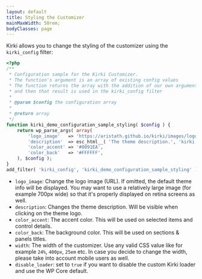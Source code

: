 ```yaml
---
layout: default
title: Styling the Customizer
mainMaxWidth: 50rem;
bodyClasses: page
---
```


Kirki allows you to change the styling of the customizer using the `kirki_config` filter:

```php
<?php
/**
 * Configuration sample for the Kirki Customizer.
 * The function's argument is an array of existing config values
 * The function returns the array with the addition of our own arguments
 * and then that result is used in the kirki_config filter
 *
 * @param $config the configuration array
 *
 * @return array
 */
function kirki_demo_configuration_sample_styling( $config ) {
	return wp_parse_args( array(
		'logo_image'   => 'https://aristath.github.io/kirki/images/logo.png',
		'description'  => esc_html__( 'The theme description.', 'kirki' ),
		'color_accent' => '#0091EA',
		'color_back'   => '#FFFFFF',
	), $config );
}
add_filter( 'kirki_config', 'kirki_demo_configuration_sample_styling' );
```

* `logo_image`: Change the logo image (URL). If omitted, the default theme info will be displayed. You may want to use a relatively large image (for example 700px wide) so that it's properly displayed on retina screens as well.
* `description`: Changes the theme description. Will be visible when clicking on the theme logo.
* `color_accent`: The accent color. This will be used on selected items and control details.
* `color_back`: The background color. This will be used on sections & panels titles.
* `width`: The width of the customizer. Use any valid CSS value like for example `24%`, `400px`, `25em` etc. In case you decide to change the width, please take into account mobile users as well.
* `disable_loader`: set to `true` if you want to disable the custom Kirki loader and use the WP Core default.
